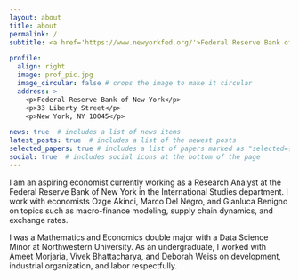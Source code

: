 ```yaml
---
layout: about
title: about
permalink: /
subtitle: <a href='https://www.newyorkfed.org/'>Federal Reserve Bank of New York</a> Research Analyst

profile:
  align: right
  image: prof_pic.jpg
  image_circular: false # crops the image to make it circular
  address: >
    <p>Federal Reserve Bank of New York</p>
    <p>33 Liberty Street</p>
    <p>New York, NY 10045</p>

news: true  # includes a list of news items
latest_posts: true  # includes a list of the newest posts
selected_papers: true # includes a list of papers marked as "selected={true}"
social: true  # includes social icons at the bottom of the page
---
```


I am an aspiring economist currently working as a Research Analyst at the Federal Reserve Bank of New York in the International Studies department. I work with economists Ozge Akinci, Marco Del Negro, and Gianluca Benigno on topics such as macro-finance modeling, supply chain dynamics, and exchange rates.

I was a Mathematics and Economics double major with a Data Science Minor at Northwestern University. As an undergraduate, I worked with Ameet Morjaria, Vivek Bhattacharya, and Deborah Weiss on development, industrial organization, and labor respectfully.
